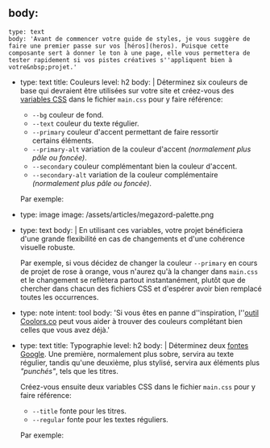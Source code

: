 body:
  -
    type: text
    body: 'Avant de commencer votre guide de styles, je vous suggère de faire une premier passe sur vos [héros](heros). Puisque cette composante sert à donner le ton à une page, elle vous permettera de tester rapidement si vos pistes créatives s''appliquent bien à votre&nbsp;projet.'
  -
    type: text
    title: Couleurs
    level: h2
    body: |
      Déterminez six couleurs de base qui devraient être utilisées sur votre site et créez-vous des [variables CSS](https://smnarnold.com/cours/css/variables) dans le fichier `main.css` pour y faire&nbsp;référence:
      
      - `--bg` couleur de fond.
      - `--text` couleur du texte&nbsp;régulier.
      - `--primary` couleur d'accent permettant de faire ressortir certains&nbsp;éléments.
      - `--primary-alt` variation de la couleur d'accent _(normalement plus pâle ou&nbsp;foncée)_. 
      - `--secondary` couleur complémentant bien la couleur&nbsp;d'accent.
      - `--secondary-alt` variation de la couleur complémentaire _(normalement plus pâle ou&nbsp;foncée)_. 
      
      Par exemple:
  -
    type: image
    image: /assets/articles/megazord-palette.png
  -
    type: text
    body: |
      En utilisant ces variables, votre projet bénéficiera d'une grande flexibilité en cas de changements et d'une cohérence visuelle&nbsp;robuste.
      
      Par exemple, si vous décidez de changer la couleur `--primary` en cours de projet de rose à orange, vous n'aurez qu'à la changer dans `main.css` et le changement se reflètera partout instantanément, plutôt que de chercher dans chacun des fichiers CSS et d'espérer avoir bien remplacé toutes les&nbsp;occurrences.
  -
    type: note
    intent: tool
    body: 'Si vous êtes en panne d''inspiration, l''[outil Coolors.co](https://coolors.co/generate) peut vous aider à trouver des couleurs complétant bien celles que vous avez déjà.'
  -
    type: text
    title: Typographie
    level: h2
    body: |
      Déterminez deux [fontes Google](https://fonts.google.com/). Une première, normalement plus sobre, servira au texte régulier, tandis qu'une deuxième, plus stylisé, servira aux éléments plus _"punchés"_, tels que les&nbsp;titres.
      
      Créez-vous ensuite deux variables CSS dans le fichier `main.css` pour y faire&nbsp;référence:
      
      - `--title` fonte pour les&nbsp;titres.
      - `--regular` fonte pour les textes&nbsp;réguliers.
      
      Par exemple:<style>@import url('https://fonts.googleapis.com/css2?family=Finger+Paint&family=Roboto:wght@200&display=swap');</style>
      
      - <span style="font-family: 'Finger Paint', cursive;">Finger Paint</span>
      - <span style="font-family: 'Roboto', sans-serif;">Roboto</span>
      
      
      Toujours dans le fichier `main.css` déterminer la taille de base de vos textes et celle de vos `h1`, `h2` et&nbsp;`h3`.
is_hidden: false
title: 'Guide de styles'
template: page-exercice
color_scheme: auto
preview_color: '#d2e8f7'
preview: /assets/previews/megazord-style-guide.jpg
fieldset: page-article
id: a4d16089-d447-48e8-a1c8-8beaa3b82955
